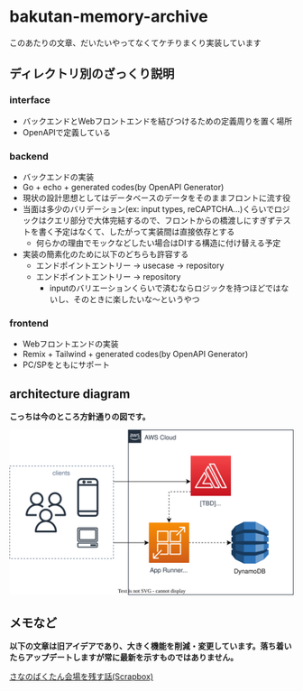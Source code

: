 # bakutan-memory-archive

このあたりの文章、だいたいやってなくてケチりまくり実装しています

## ディレクトリ別のざっくり説明
### interface
- バックエンドとWebフロントエンドを結びつけるための定義周りを置く場所
- OpenAPIで定義している

### backend
- バックエンドの実装
- Go + echo + generated codes(by OpenAPI Generator)
- 現状の設計思想としてはデータベースのデータをそのままフロントに流す役
- 当面は多少のバリデーション(ex: input types, reCAPTCHA...)くらいでロジックはクエリ部分で大体完結するので、フロントからの橋渡しにすぎずテストを書く予定はなくて、したがって実装間は直接依存とする
  - 何らかの理由でモックなどしたい場合はDIする構造に付け替える予定
- 実装の簡素化のために以下のどちらも許容する
  - エンドポイントエントリー -> usecase -> repository
  - エンドポイントエントリー -> repository
    - inputのバリエーションくらいで済むならロジックを持つほどではないし、そのときに楽したいな〜というやつ


### frontend
- Webフロントエンドの実装
- Remix + Tailwind + generated codes(by OpenAPI Generator)
- PC/SPをともにサポート


## architecture diagram
**こっちは今のところ方針通りの図です。**

![](./docs/architecture_diagram.svg)

## メモなど
**以下の文章は旧アイデアであり、大きく機能を削減・変更しています。落ち着いたらアップデートしますが常に最新を示すものではありません。**

[さなのばくたん会場を残す話(Scrapbox)](https://scrapbox.io/marco3jp/%E3%81%95%E3%81%AA%E3%81%AE%E3%81%B0%E3%81%8F%E3%81%9F%E3%82%93%E4%BC%9A%E5%A0%B4%E3%82%92%E6%AE%8B%E3%81%99%E8%A9%B1)
